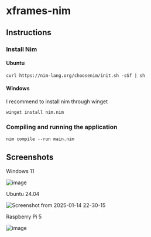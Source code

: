 # xframes-nim

## Instructions

### Install Nim

#### Ubuntu

`curl https://nim-lang.org/choosenim/init.sh -sSf | sh`

#### Windows

I recommend to install nim through winget

`winget install nim.nim`

### Compiling and running the application

`nim compile --run main.nim`

## Screenshots

Windows 11

![image](https://github.com/user-attachments/assets/fce2f703-43bf-4fd4-bb1b-ecefe1730285)

Ubuntu 24.04

![Screenshot from 2025-01-14 22-30-15](https://github.com/user-attachments/assets/80e2900c-7ee7-49c1-8e94-b657fa5ecd7d)

Raspberry Pi 5

![image](https://github.com/user-attachments/assets/28770019-4eb8-4b21-945c-eddd88a7d9cf)

